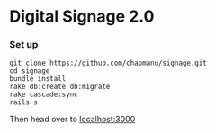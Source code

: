 # Digital Signage 2.0

### Set up
```
git clone https://github.com/chapmanu/signage.git
cd signage
bundle install
rake db:create db:migrate
rake cascade:sync
rails s
```

Then head over to [localhost:3000](http://localhost:3000)